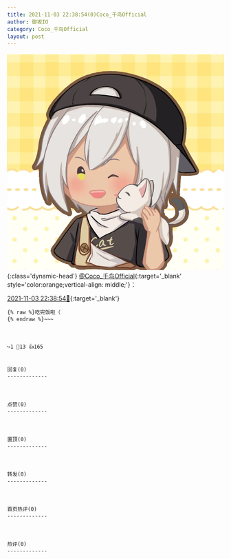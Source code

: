 ```yaml
---
title: 2021-11-03 22:38:54(0)Coco_千鸟Official
author: 御坂IO
category: Coco_千鸟Official
layout: post
---
```


![img](/images/85e485bc0dbd0cde4d15f24d7cffe9704618ad10.jpg){:class='dynamic-head'}
[@Coco_千鸟Official](https://space.bilibili.com/1891728206/dynamic){:target='_blank' style='color:orange;vertical-align: middle;'}：

[2021-11-03 22:38:54🔗](https://t.bilibili.com/588891272428675170){:target='_blank'}

~~~
{% raw %}吃完饭啦（
{% endraw %}~~~



↪️1 💬13 👍165


回复(0)
-------------



点赞(0)
-------------



置顶(0)
-------------



转发(0)
-------------



首页热评(0)
-------------



热评(0)
-------------



